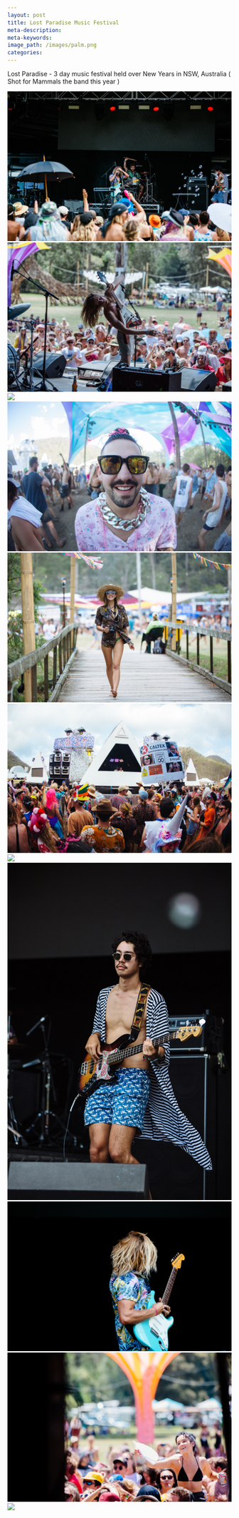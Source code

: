 ```yaml
---
layout: post
title: Lost Paradise Music Festival
meta-description:
meta-keywords:
image_path: /images/palm.png
categories:
---
```


Lost Paradise - 3 day music festival held over New Years in NSW, Australia ( Shot for Mammals the band this year )

![](/uploads/-y4a6217.jpg) ![](/uploads/-y4a5954.jpg) ![](blob:https://app.cloudcannon.com/2783f156-e405-46b5-953d-c57396d7e05e) ![](/uploads/-y4a6455.jpg) ![](/uploads/-y4a6529.jpg) ![](/uploads/-y4a6655.jpg) ![](blob:https://app.cloudcannon.com/c90f6966-6276-496f-92f4-be8ecbf03bc0) ![](/uploads/-y4a6204.jpg) ![](/uploads/-y4a6083.jpg) ![](/uploads/-y4a5891.jpg) ![](blob:https://app.cloudcannon.com/a8a03dbb-955f-4995-8bf1-d79d8fe6fad0)